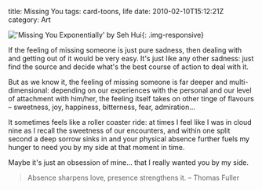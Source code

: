 title: Missing You
tags: card-toons, life
date: 2010-02-10T15:12:21Z
category: Art

!['Missing You Exponentially' by Seh Hui]({filename}/images/2010/02/Missing-You-Exponentially.png){: .img-responsive}

If the feeling of missing someone is just pure sadness, then dealing with and getting out of it would be very easy. It's just like any other sadness: just find the source and decide what's the best course of action to deal with it.

But as we know it, the feeling of missing someone is far deeper and multi-dimensional: depending on our experiences with the personal and our level of attachment with him/her, the feeling itself takes on other tinge of flavours – sweetness, joy, happiness, bitterness, fear, admiration…

It sometimes feels like a roller coaster ride: at times I feel like I was in cloud nine as I recall the sweetness of our encounters, and within one split second a deep sorrow sinks in and your physical absence further fuels my hunger to need you by my side at that moment in time.

Maybe it's just an obsession of mine… that I really wanted you by my side.

> Absence sharpens love, presence strengthens it. – Thomas Fuller
